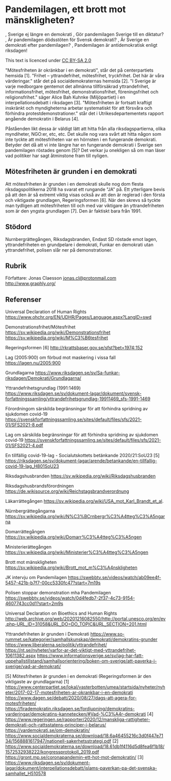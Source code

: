 # Pandemilagen, ett brott mot mänskligheten?
, Sverige ej längre en demokrati
, Gör pandemilagen Sverige till en diktatur?
, Är pandemilagen dödsstöten för Svensk demokrati?
, Är Sverige en demokrati efter pandemilagen?
, Pandemilagen är antidemokratisk enligt riksdagen!

This text is licenced under [CC BY-SA 2.0](https://creativecommons.org/licenses/by-sa/2.0/legalcode)

"Mötesfriheten är okränkbar i en demokrati", står det på centerpartiets hemsida [1].
"Frihet – yttrandefrihet, mötesfrihet, tryckfrihet. Det här är våra värderingar." står det på socialdemokraternas hemsida [2].
"I Sverige är varje medborgare gentemot det allmänna tillförsäkrad yttrandefrihet, informationsfrihet, mötesfrihet, demonstrationsfrihet, föreningsfrihet och religionsfrihet." säger Alice Bah Kuhnke (Miljöpartiet) i en interpellationsdebatt i riksdagen [3].
"Mötesfriheten är fortsatt kraftigt inskränkt och myndigheterna arbetar systematiskt för att försvåra och förhindra protestdemonstrationer." står det i Utrikesdepartementets rapport angående demokratin i Belarus [4].

Påståenden likt dessa är väldigt lätt att hitta från alla riksdagspartierna, olika myndiheter, NGO:er, etc, etc. Det skulle nog vara svårt att hitta någon som inte tyckte att mötesfriheten var en hörnsten i en fungerande demokrati. Betyder det då att vi inte längre har en fungerande demokrati i Sverige sen pandemilagen röstades genom [5]? Det verkar ju onekligen så om man läser vad politiker har sagt åtminstone fram till nyligen.

## Mötesfriheten är grunden i en demokrati
Att mötesfriheten är grunden i en demokrati skulle nog dom flesta riksdagspolitikerna 2018 ha svarat ett rungande "JA" på. Ett ytterligare bevis på att den är så extremt viktig visas också av att den är reglerad i den första och viktigaste grundlagen, Regeringsformen [6]. När den skrevs så tyckte man tydligen att mötesfriheten till och med var viktigare än yttrandefriheten som är den yngsta grundlagen [7]. Den är faktiskt bara från 1991.

## Stödord
Nurnbergrättegången, Riksdagsbranden, Endast SD röstade emot lagen, yttrandefriheten en grundpelare i demokrati,
Funkar en demokrati utan yttrandefrihet, polisen slår ner på demonstrationer.

## Rubrik

Författare:
Jonas Claesson
jonas.cl@protonmail.com
http://www.graphly.org/

## Referenser

Universal Declaration of Human Rights
https://www.ohchr.org/EN/UDHR/Pages/Language.aspx?LangID=swd

Demonstrationsfrihet/Mötesfrihet
https://sv.wikipedia.org/wiki/Demonstrationsfrihet
https://sv.wikipedia.org/wiki/M%C3%B6tesfrihet

Regeringsformen
[6] http://rkrattsbaser.gov.se/sfst?bet=1974:152

Lag (2005:900) om förbud mot maskering i vissa fall
https://lagen.nu/2005:900

Grundlagarna
https://www.riksdagen.se/sv/Sa-funkar-riksdagen/Demokrati/Grundlagarna/

Yttrandefrihetsgrundlag (1991:1469)
https://www.riksdagen.se/sv/dokument-lagar/dokument/svensk-forfattningssamling/yttrandefrihetsgrundlag-19911469_sfs-1991-1469

Förordningom särskilda begränsningar för att förhindra spridning av sjukdomen covid-19
https://svenskforfattningssamling.se/sites/default/files/sfs/2021-01/SFS2021-8.pdf

Lag om särskilda begränsningar för att förhindra spridning av sjukdomen covid-19
https://svenskforfattningssamling.se/sites/default/files/sfs/2021-01/SFS2021-4.pdf

En tillfällig covid-19-lag - Socialutskottets betänkande 2020/21:SoU23
[5] https://riksdagen.se/sv/dokument-lagar/arende/betankande/en-tillfallig-covid-19-lag_H801SoU23

Riksdagshusbranden
https://sv.wikipedia.org/wiki/Riksdagshusbranden

Riksdagshusbrandsförordningen
https://de.wikisource.org/wiki/Reichstagsbrandverordnung

Läkarrättegången
https://sv.wikipedia.org/wiki/USA_mot_Karl_Brandt_et_al.

Nürnbergrättegångarna
https://sv.wikipedia.org/wiki/N%C3%BCrnbergr%C3%A4tteg%C3%A5ngarna

Domarrättegången
https://sv.wikipedia.org/wiki/Domarr%C3%A4tteg%C3%A5ngen

Ministerierättegången
https://sv.wikipedia.org/wiki/Ministerier%C3%A4tteg%C3%A5ngen

Brott mot mänskligheten
https://sv.wikipedia.org/wiki/Brott_mot_m%C3%A4nskligheten

JK intervju om Pandemilagen
https://swebbtv.se/videos/watch/ab09ee4f-5457-421b-b7f7-00cc5330fc47?start=7m19s

Polisen stoppar demonstration mha Pandemilagen
https://swebbtv.se/videos/watch/0d4fedb7-2f37-4c73-9154-4607743cc0d1?start=2m9s

Universal Declaration on Bioethics and Human Rights
http://web.archive.org/web/20201216082550/http://portal.unesco.org/en/ev.php-URL_ID=31058&URL_DO=DO_TOPIC&URL_SECTION=201.html

Yttrandefriheten är grunden i Demokrati
https://www.so-rummet.se/kategorier/samhallskunskap/demokrati/demokratins-grunder
https://www.liberalerna.se/politik/yttrandefrihet/
https://nt.se/nyheter/varfor-ar-det-viktigt-med-yttrandefrihet-10611382.aspx
https://www.informationsverige.se/sv/jag-har-fatt-uppehallstillstand/samhallsorientering/boken-om-sverige/att-paverka-i-sverige/vad-ar-demokrati/

[5] Mötesfriheten är grunden i en demokrati (Regeringsformen är den viktigaste av grundlagarna)
[1] https://www.centerpartiet.se/lokal/vasterbotten/umea/startsida/nyheter/nyheter/2017-02-17-motesfriheten-ar-okrankbar-i-en-demokrati
https://www.dagen.se/debatt/2020/08/27/dags-att-agera-for-motesfriheten/
https://firademokratin.riksdagen.se/fordjupning/demokratins-varderingar/demokratins-kannetecken/#Vad-%C3%A4r-demokrati
[4] https://www.regeringen.se/rapporter/2020/12/manskliga-rattigheter-demokrati-och-rattsstatens-principer-i-belarus/
https://vardemokrati.se/om-demokratin/
https://www.socialdemokraterna.se/download/18.6a46455216c3d0f447e7134/1568881617947/nationell-sakerhetsstrategi.pdf
[2] https://www.socialdemokraterna.se/download/18.61db1f4116d5d8fea6f1b18/1572532938222/kongressprotokoll_2019.pdf
https://gront.mp.se/coronapandemin-ett-hot-mot-demokratin/
[3] https://www.riksdagen.se/sv/dokument-lagar/dokument/interpellationsdebatt/islams-paverkan-pa-det-svenska-samhallet_H510578
